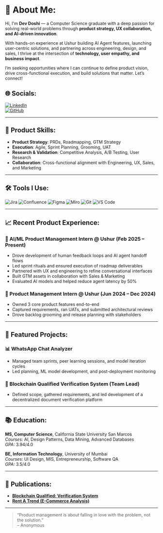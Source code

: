 # 👋 About Me:
Hi, I'm **Dev Doshi** — a Computer Science graduate with a deep passion for solving real-world problems through **product strategy, UX collaboration, and AI-driven innovation**. 

With hands-on experience at Ushur building AI Agent features, launching user-centric solutions, and partnering across engineering, design, and sales, I thrive at the intersection of **technology, user empathy, and business impact**.

I’m seeking opportunities where I can continue to define product vision, drive cross-functional execution, and build solutions that matter. Let’s connect!

## 🌐 Socials:
[![LinkedIn](https://img.shields.io/badge/LinkedIn-%230077B5.svg?logo=linkedin&logoColor=white)](https://linkedin.com/in/devdoshi01)  
[![GitHub](https://img.shields.io/badge/GitHub-%2312100E.svg?logo=github&logoColor=white)](https://github.com/doshidev01)

---

## 🧠 Product Skills:
- **Product Strategy**: PRDs, Roadmapping, GTM Strategy  
- **Execution**: Agile, Sprint Planning, Grooming, UAT  
- **Research & Validation**: Competitive Analysis, A/B Testing, User Research  
- **Collaboration**: Cross-functional alignment with Engineering, UX, Sales, and Marketing  

---

## 🛠 Tools I Use:
![Jira](https://img.shields.io/badge/Jira-%230A0FFF.svg?style=for-the-badge&logo=jira&logoColor=white) 
![Confluence](https://img.shields.io/badge/Confluence-%230172FF.svg?style=for-the-badge&logo=confluence&logoColor=white)
![Figma](https://img.shields.io/badge/figma-%23F24E1E.svg?style=for-the-badge&logo=figma&logoColor=white) 
![Miro](https://img.shields.io/badge/Miro-%23000000.svg?style=for-the-badge&logo=miro&logoColor=white) 
![Git](https://img.shields.io/badge/git-%23F05032.svg?style=for-the-badge&logo=git&logoColor=white) 
![VS Code](https://img.shields.io/badge/VSCode-%23007ACC.svg?style=for-the-badge&logo=visual-studio-code&logoColor=white) 

---

## 📈 Recent Product Experience:

### 🧠 AI/ML Product Management Intern @ Ushur (Feb 2025 – Present)
- Drove development of human feedback loops and AI agent handoff flows  
- Led sprint rituals and ensured execution of roadmap deliverables  
- Partnered with UX and engineering to refine conversational interfaces  
- Built GTM assets in collaboration with Sales & Marketing  
- Evaluated AI models and helped reduce agent latency by 50%

### 📱 Product Management Intern @ Ushur (Jun 2024 – Dec 2024)
- Owned 3 core product features end-to-end  
- Captured requirements, ran UATs, and submitted architectural reviews  
- Drove backlog grooming and release planning with stakeholders  

---

## 📌 Featured Projects:

### 📊 WhatsApp Chat Analyzer
- Managed team sprints, peer learning sessions, and model iteration cycles  
- Led planning, ML model development, and post-deployment monitoring  

### 🔐 Blockchain Qualified Verification System (Team Lead)
- Defined scope, gathered requirements, and led development of a decentralized document verification platform  

---

## 📚 Education:
**MS, Computer Science**, California State University San Marcos  
*Courses:* AI, Design Patterns, Data Mining, Advanced Databases  
*GPA:* 3.94/4.0  

**BE, Information Technology**, University of Mumbai  
*Courses:* UI Design, MIS, Entrepreneurship, Software QA  
*GPA:* 3.5/4.0  

---

## 📄 Publications:
- **[Blockchain Qualified: Verification System](#)**  
- **[Rent A Trend (E-Commerce Analysis)](#)**  

---

> “Product management is about falling in love with the problem, not the solution.”  
> – Anonymous
